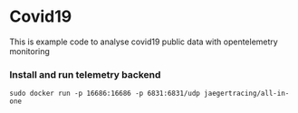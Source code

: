 # Covid19
This is example code to analyse covid19 public data with opentelemetry monitoring


### Install and run telemetry backend
`sudo docker run -p 16686:16686 -p 6831:6831/udp jaegertracing/all-in-one`




